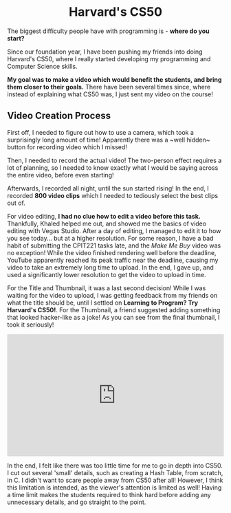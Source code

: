<center><h1>Harvard's CS50</h1></center>

The biggest difficulty people have with programming is - **where do you start?**

Since our foundation year, I have been pushing my friends into doing Harvard's CS50, where I really started developing my programming and Computer Science skills.

**My goal was to make a video which would benefit the students, and bring them closer to their goals.** There have been several times since, where instead of explaining what CS50 was, I just sent my video on the course!

## Video Creation Process

First off, I needed to figure out how to use a camera, which took a surprisingly long amount of time! Apparently there was a ~well hidden~ button for recording video which I missed!

Then, I needed to record the actual video! The two-person effect requires a lot of planning, so I needed to know exactly what I would be saying across the entire video, before even starting!

Afterwards, I recorded all night, until the sun started rising! In the end, I recorded **800 video clips** which I needed to tediously select the best clips out of.

For video editing, **I had no clue how to edit a video before this task.** Thankfully, Khaled helped me out, and showed me the basics of video editing with Vegas Studio. After a day of editing, I managed to edit it to how you see today... but at a higher resolution. For some reason, I have a bad habit of submitting the CPIT221 tasks late, and the *Make Me Buy* video was no exception! While the video finished rendering well before the deadline, YouTube apparently reached its peak traffic near the deadline, causing my video to take an extremely long time to upload. In the end, I gave up, and used a significantly lower resolution to get the video to upload in time.

For the Title and Thumbnail, it was a last second decision! While I was waiting for the video to upload, I was getting feedback from my friends on what the title should be, until I settled on **Learning to Program? Try Harvard's CS50!**. For the Thumbnail, a friend suggested adding something that looked hacker-like as a joke! As you can see from the final thumbnail, I took it seriously!


<div style="position:relative;padding-bottom:56.25%;">
<iframe  style="width:100%;height:100%;position:absolute;left:0px;top:0px;" width="100%" height="100%" src="https://www.youtube.com/embed/zigvhb_FRtU" frameborder="0" allow="accelerometer; autoplay; clipboard-write; encrypted-media; gyroscope; picture-in-picture" allowfullscreen></iframe>
</div>



In the end, I felt like there was too little time for me to go in depth into CS50. I cut out several 'small' details, such as creating a Hash Table, from scratch, in C. I didn't want to scare people away from CS50 after all! However, I think this limitation is intended, as the viewer's attention is limited as well! Having a time limit makes the students required to think hard before adding any unnecessary details, and go straight to the point.

